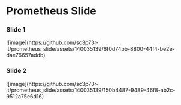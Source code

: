 <h1>Prometheus Slide</h1>

<h3>Slide 1</h3>
![image](https://github.com/sc3p73r-it/prometheus_slide/assets/140035139/6f0d74bb-8800-44f4-be2e-dae76657addb)

<h3>Slide 2</h3>
![image](https://github.com/sc3p73r-it/prometheus_slide/assets/140035139/150b4487-9489-46f8-ab2c-9512a75e6d16)

